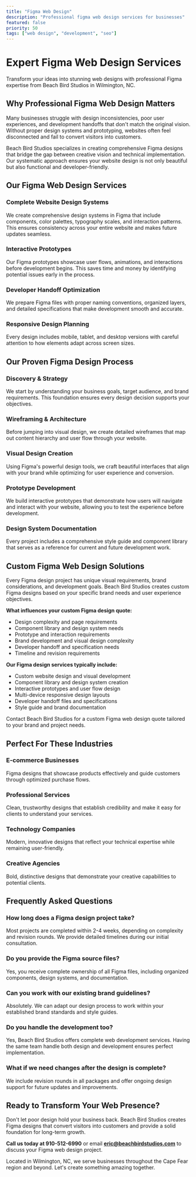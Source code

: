 ```yaml
---
title: "Figma Web Design"
description: "Professional figma web design services for businesses"
featured: false
priority: 50
tags: ["web design", "development", "seo"]
---
```


# Expert Figma Web Design Services

Transform your ideas into stunning web designs with professional Figma expertise from Beach Bird Studios in Wilmington, NC.

## Why Professional Figma Web Design Matters

Many businesses struggle with design inconsistencies, poor user experiences, and development handoffs that don't match the original vision. Without proper design systems and prototyping, websites often feel disconnected and fail to convert visitors into customers.

Beach Bird Studios specializes in creating comprehensive Figma designs that bridge the gap between creative vision and technical implementation. Our systematic approach ensures your website design is not only beautiful but also functional and developer-friendly.

## Our Figma Web Design Services

### Complete Website Design Systems
We create comprehensive design systems in Figma that include components, color palettes, typography scales, and interaction patterns. This ensures consistency across your entire website and makes future updates seamless.

### Interactive Prototypes
Our Figma prototypes showcase user flows, animations, and interactions before development begins. This saves time and money by identifying potential issues early in the process.

### Developer Handoff Optimization
We prepare Figma files with proper naming conventions, organized layers, and detailed specifications that make development smooth and accurate.

### Responsive Design Planning
Every design includes mobile, tablet, and desktop versions with careful attention to how elements adapt across screen sizes.

## Our Proven Figma Design Process

### Discovery & Strategy
We start by understanding your business goals, target audience, and brand requirements. This foundation ensures every design decision supports your objectives.

### Wireframing & Architecture
Before jumping into visual design, we create detailed wireframes that map out content hierarchy and user flow through your website.

### Visual Design Creation
Using Figma's powerful design tools, we craft beautiful interfaces that align with your brand while optimizing for user experience and conversion.

### Prototype Development
We build interactive prototypes that demonstrate how users will navigate and interact with your website, allowing you to test the experience before development.

### Design System Documentation
Every project includes a comprehensive style guide and component library that serves as a reference for current and future development work.

## Custom Figma Web Design Solutions

Every Figma design project has unique visual requirements, brand considerations, and development goals. Beach Bird Studios creates custom Figma designs based on your specific brand needs and user experience objectives.

**What influences your custom Figma design quote:**
- Design complexity and page requirements
- Component library and design system needs
- Prototype and interaction requirements
- Brand development and visual design complexity
- Developer handoff and specification needs
- Timeline and revision requirements

**Our Figma design services typically include:**
- Custom website design and visual development
- Component library and design system creation
- Interactive prototypes and user flow design
- Multi-device responsive design layouts
- Developer handoff files and specifications
- Style guide and brand documentation

Contact Beach Bird Studios for a custom Figma web design quote tailored to your brand and project needs.

## Perfect For These Industries

### E-commerce Businesses
Figma designs that showcase products effectively and guide customers through optimized purchase flows.

### Professional Services
Clean, trustworthy designs that establish credibility and make it easy for clients to understand your services.

### Technology Companies
Modern, innovative designs that reflect your technical expertise while remaining user-friendly.

### Creative Agencies
Bold, distinctive designs that demonstrate your creative capabilities to potential clients.

## Frequently Asked Questions

### How long does a Figma design project take?
Most projects are completed within 2-4 weeks, depending on complexity and revision rounds. We provide detailed timelines during our initial consultation.

### Do you provide the Figma source files?
Yes, you receive complete ownership of all Figma files, including organized components, design systems, and documentation.

### Can you work with our existing brand guidelines?
Absolutely. We can adapt our design process to work within your established brand standards and style guides.

### Do you handle the development too?
Yes, Beach Bird Studios offers complete web development services. Having the same team handle both design and development ensures perfect implementation.

### What if we need changes after the design is complete?
We include revision rounds in all packages and offer ongoing design support for future updates and improvements.

## Ready to Transform Your Web Presence?

Don't let poor design hold your business back. Beach Bird Studios creates Figma designs that convert visitors into customers and provide a solid foundation for long-term growth.

**Call us today at 910-512-6990** or email **eric@beachbirdstudios.com** to discuss your Figma web design project.

Located in Wilmington, NC, we serve businesses throughout the Cape Fear region and beyond. Let's create something amazing together.